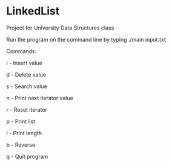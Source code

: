 # LinkedList
Project for University Data Structures class

Run the program on the command line by typing ./main input.txt

Commands:

i - Insert value

d - Delete value

s - Search value

n - Print next iterator value

r - Reset iterator

p - Print list

l - Print length

b - Reverse

q - Quit program

